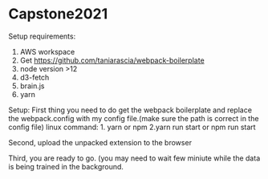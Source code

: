 # Capstone2021
Setup requirements:
1. AWS workspace
2. Get https://github.com/taniarascia/webpack-boilerplate
3. node version >12
4. d3-fetch
5. brain.js
6. yarn

Setup:
First thing you need to do get the webpack boilerplate and replace the webpack.config with my config file.(make sure the path is correct in the config file)
linux command: 1. yarn or npm
              2.yarn run start or npm run start

Second, upload  the unpacked extension to the browser

Third, you are ready to go. (you may need to wait few miniute while the data is being trained in the background.
